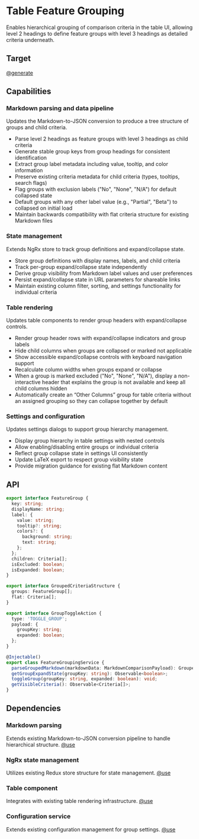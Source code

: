 # Table Feature Grouping

Enables hierarchical grouping of comparison criteria in the table UI, allowing level 2 headings to define feature groups with level 3 headings as detailed criteria underneath.

## Target

[@generate](../../../../src/app/components/output/feature-grouping.service.ts)

## Capabilities

### Markdown parsing and data pipeline

Updates the Markdown-to-JSON conversion to produce a tree structure of groups and child criteria.

- Parse level 2 headings as feature groups with level 3 headings as child criteria
- Generate stable group keys from group headings for consistent identification
- Extract group label metadata including value, tooltip, and color information
- Preserve existing criteria metadata for child criteria (types, tooltips, search flags)
- Flag groups with exclusion labels ("No", "None", "N/A") for default collapsed state
- Default groups with any other label value (e.g., "Partial", "Beta") to collapsed on initial load
- Maintain backwards compatibility with flat criteria structure for existing Markdown files

### State management

Extends NgRx store to track group definitions and expand/collapse state.

- Store group definitions with display names, labels, and child criteria
- Track per-group expand/collapse state independently
- Derive group visibility from Markdown label values and user preferences
- Persist expand/collapse state in URL parameters for shareable links
- Maintain existing column filter, sorting, and settings functionality for individual criteria

### Table rendering

Updates table components to render group headers with expand/collapse controls.

- Render group header rows with expand/collapse indicators and group labels
- Hide child columns when groups are collapsed or marked not applicable
- Show accessible expand/collapse controls with keyboard navigation support
- Recalculate column widths when groups expand or collapse
- When a group is marked excluded ("No", "None", "N/A"), display a non-interactive header that explains the group is not available and keep all child columns hidden
- Automatically create an “Other Columns” group for table criteria without an assigned grouping so they can collapse together by default

### Settings and configuration

Updates settings dialogs to support group hierarchy management.

- Display group hierarchy in table settings with nested controls
- Allow enabling/disabling entire groups or individual criteria
- Reflect group collapse state in settings UI consistently
- Update LaTeX export to respect group visibility state
- Provide migration guidance for existing flat Markdown content

## API

```typescript { .api }
export interface FeatureGroup {
  key: string;
  displayName: string;
  label: {
    value: string;
    tooltip?: string;
    colors?: {
      background: string;
      text: string;
    };
  };
  children: Criteria[];
  isExcluded: boolean;
  isExpanded: boolean;
}

export interface GroupedCriteriaStructure {
  groups: FeatureGroup[];
  flat: Criteria[];
}

export interface GroupToggleAction {
  type: 'TOGGLE_GROUP';
  payload: {
    groupKey: string;
    expanded: boolean;
  };
}

@Injectable()
export class FeatureGroupingService {
  parseGroupedMarkdown(markdownData: MarkdownComparisonPayload): GroupedCriteriaStructure;
  getGroupExpandState(groupKey: string): Observable<boolean>;
  toggleGroup(groupKey: string, expanded: boolean): void;
  getVisibleCriteria(): Observable<Criteria[]>;
}
```

## Dependencies

### Markdown parsing

Extends existing Markdown-to-JSON conversion pipeline to handle hierarchical structure.
[@use](../../../../lib/gulp/gulpfile.babel.js)

### NgRx state management

Utilizes existing Redux store structure for state management.
[@use](../../../../src/app/redux/uc.reducers.ts)

### Table component

Integrates with existing table rendering infrastructure.
[@use](../../../../src/app/components/output/generic-table/generic-table.component.ts)

### Configuration service

Extends existing configuration management for group settings.
[@use](../../../../src/app/components/comparison/configuration/configuration.service.ts)
